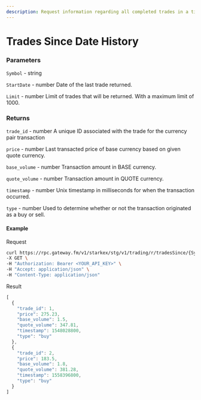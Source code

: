 ```yaml
---
description: Request information regarding all completed trades in a time range for a given market pair
---
```


# Trades Since Date History

### **Parameters**

`Symbol` - string

`StartDate` - number
Date of the last trade returned.

`Limit` - number
Limit of trades that will be returned. With a maximum limit of 1000.

### **Returns**

`trade_id` - number
A unique ID associated with the trade for the currency pair transaction

`price` - number
Last transacted price of base currency based on given quote currency.

`base_volume` - number
Transaction amount in BASE currency.

`quote_volume` - number
Transaction amount in QUOTE currency.

`timestamp` - number
Unix timestamp in milliseconds for when the transaction occurred.

`type` - number
Used to determine whether or not the transaction originated as a buy or sell.


#### **Example**

Request

```bash
curl https://rpc.gateway.fm/v1/starkex/stg/v1/trading/r/tradesSince/{Symbol}/{StartDate}/{Limit} \
-X GET \
-H "Authorization: Bearer <YOUR_API_KEY>" \
-H "Accept: application/json" \
-H "Content-Type: application/json"
```


Result

```javascript
[
  {
    "trade_id": 1,
    "price": 275.23,
    "base_volume": 1.5,
    "quote_volume": 347.81,
    "timestamp": 1548028800,
    "type": "buy"
  },
  {
    "trade_id": 2,
    "price": 183.5,
    "base_volume": 1.8,
    "quote_volume": 381.28,
    "timestamp": 1558396800,
    "type": "buy"
  }
]
```
